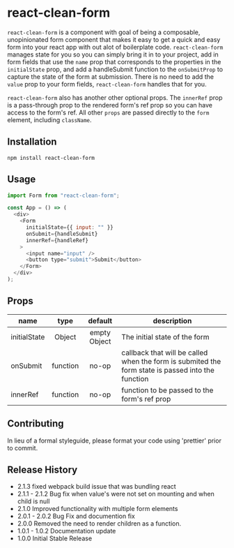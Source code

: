 # react-clean-form

`react-clean-form` is a component with goal of being a composable, unopinionated form component that makes it easy to get a quick and easy form into your react app with out alot of boilerplate code. `react-clean-form` manages state for you so you can simply bring it in to your project, add in form fields that use the `name` prop that corresponds to the properties in the `initialState` prop, and add a handleSubmit function to the `onSubmitProp` to capture the state of the form at submission. There is no need to add the `value` prop to your form fields, `react-clean-form` handles that for you.

`react-clean-form` also has another other optional props. The `innerRef` prop is a pass-through prop to the rendered form's ref prop so you can have access to the form's ref. All other `props` are passed directly to the `form` element, including `className`.

## Installation

`npm install react-clean-form`

## Usage

```javascript
import Form from "react-clean-form";

const App = () => (
  <div>
    <Form
      initialState={{ input: "" }}
      onSubmit={handleSubmit}
      innerRef={handleRef}
    >
      <input name="input" />
      <button type="submit">Submit</button>
    </Form>
  </div>
);
```

## Props

| name         |   type   |   default    | description                                                                                       |
| ------------ | :------: | :----------: | ------------------------------------------------------------------------------------------------- |
| initialState |  Object  | empty Object | The initial state of the form                                                                     |
| onSubmit     | function |    no-op     | callback that will be called when the form is submited the form state is passed into the function |
| innerRef     | function |    no-op     | function to be passed to the form's ref prop                                                      |

## Contributing

In lieu of a formal styleguide, please format your code using 'prettier' prior to commit.

## Release History

- 2.1.3 fixed webpack build issue that was bundling react
- 2.1.1 - 2.1.2 Bug fix when value's were not set on mounting and when child is null
- 2.1.0 Improved functionality with multiple form elements
- 2.0.1 - 2.0.2 Bug Fix and documention fix
- 2.0.0 Removed the need to render children as a function.
- 1.0.1 - 1.0.2 Documentation update
- 1.0.0 Initial Stable Release
